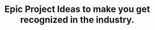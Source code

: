 <div align='center'>
<h1>Epic Project Ideas to make you get recognized in the industry.</h1>
</div>
